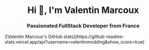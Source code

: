 <h1 align="center">Hi 👋, I'm Valentin Marcoux</h1>
<h3 align="center">Passionated FullStack Developer from France</h3>
![Valentin Marcoux's GitHub stats](https://github-readme-stats.vercel.app/api?username=valentinmodding&show_icons=true)
